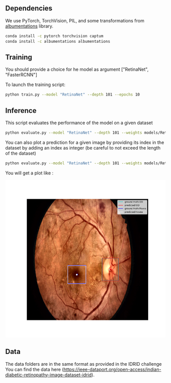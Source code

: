 ## Dependencies

We use PyTorch, TorchVision, PIL, and some transformations from [albumentations](https://github.com/albumentations-team/albumentations) library.
```bash
conda install -c pytorch torchvision captum
conda install -c albumentations albumentations
```

## Training
You should provide a choice for he model as argument ["RetinaNet", "FasterRCNN"]

To launch the training script:
```bash
python train.py --model "RetinaNet" --depth 101 --epochs 10
```

## Inference
This script evaluates the performance of the model on a given dataset

```bash
python evaluate.py --model "RetinaNet" --depth 101 --weights models/RetinaNet.PTH --dataset "test"
```
You can also plot a prediction for a given image by providing its index in the dataset by adding an index as integer
(be careful to not exceed the length of the dataset)

```bash
python evaluate.py --model "RetinaNet" --depth 101 --weights models/RetinaNet.PTH --dataset "test"
```
You will get a plot like :

![example prediction](./figures/figure_1.png)

## Data

The data folders are in the same format as provided in the IDRID challenge
You can find the data here (https://ieee-dataport.org/open-access/indian-diabetic-retinopathy-image-dataset-idrid).

